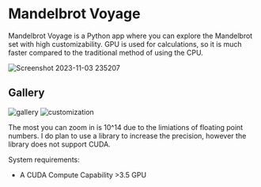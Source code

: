 # Mandelbrot Voyage

Mandelbrot Voyage is a Python app where you can explore the Mandelbrot set with high customizability. GPU is used for calculations, so it is much faster compared to the traditional method of using the CPU.

![Screenshot 2023-11-03 235207](https://github.com/Yilmaz4/MandelbrotVoyage/assets/77583632/3a103353-6e5f-4f40-bb29-da16681de6f7)

## Gallery
![gallery](https://github.com/Yilmaz4/MandelbrotVoyage/assets/77583632/ceb944ba-4517-4526-965d-b78778bb3b88)
![customization](https://github.com/Yilmaz4/MandelbrotVoyage/assets/77583632/ba554334-5586-4eb2-8c4b-0b90faf13e3e)


The most you can zoom in is 10^14 due to the limiations of floating point numbers. I do plan to use a library to increase the precision, however the library does not support CUDA.

System requirements:

- A CUDA Compute Capability >3.5 GPU
